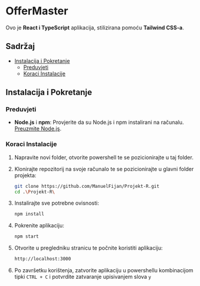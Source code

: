 # OfferMaster 

Ovo je **React i TypeScript** aplikacija, stilizirana pomoću **Tailwind CSS-a**.

## Sadržaj
- [Instalacija i Pokretanje](#instalacija-i-pokretanje)
  - [Preduvjeti](#preduvjeti)
  - [Koraci Instalacije](#koraci-instalacije)

## Instalacija i Pokretanje

### Preduvjeti

- **Node.js** i **npm**: Provjerite da su Node.js i npm instalirani na računalu. [Preuzmite Node.js](https://nodejs.org/).

### Koraci Instalacije
1. Napravite novi folder, otvorite powershell te se pozicionirajte u taj folder. 

2. Klonirajte repozitorij na svoje računalo te se pozicionirajte u glavni folder projekta:
   ```bash
   git clone https://github.com/ManuelFijan/Projekt-R.git
   cd .\Projekt-R\
   ```
   
3. Instalirajte sve potrebne ovisnosti:
   ```bash
   npm install
   ```

4. Pokrenite aplikaciju:
   ```bash
   npm start
   ```

5. Otvorite u pregledniku stranicu te počnite koristiti aplikaciju:
   ```bash
   http://localhost:3000 
   ```
6. Po završetku korištenja, zatvorite aplikaciju u powershellu kombinacijom tipki ```CTRL + C``` i potvrdite zatvaranje upisivanjem slova ```y```

